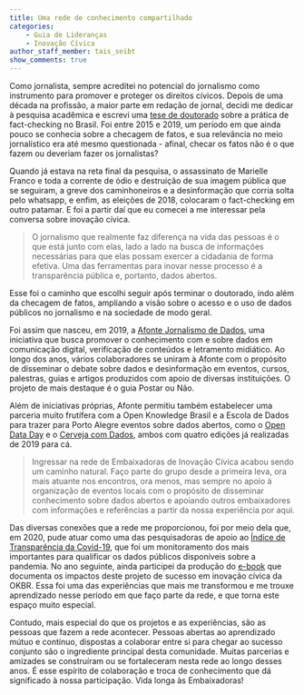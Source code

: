 ```yaml
---
title: Uma rede de conhecimento compartilhado
categories:
    - Guia de Lideranças
    - Inovação Cívica
author_staff_member: tais_seibt
show_comments: true
---
```

Como jornalista, sempre acreditei no potencial do jornalismo como instrumento para promover e proteger os direitos cívicos. Depois de uma década na profissão, a maior parte em redação de jornal, decidi me dedicar à pesquisa acadêmica e escrevi uma [tese de doutorado](https://lume.ufrgs.br/handle/10183/193359) sobre a prática de fact-checking no Brasil. Foi entre 2015 e 2019, um período em que ainda pouco se conhecia sobre a checagem de fatos, e sua relevância no meio jornalístico era até mesmo questionada - afinal, checar os fatos não é o que fazem ou deveriam fazer os jornalistas? 

Quando já estava na reta final da pesquisa, o assassinato de Marielle Franco e toda a corrente de ódio e destruição de sua imagem pública que se seguiram, a greve dos caminhoneiros e a desinformação que corria solta pelo whatsapp, e enfim, as eleições de 2018, colocaram o fact-checking em outro patamar. E foi a partir daí que eu comecei a me interessar pela conversa sobre inovação cívica.

> O jornalismo que realmente faz diferença na vida das pessoas é o que está junto com elas, lado a lado na busca de informações necessárias para que elas possam exercer a cidadania de forma efetiva. Uma das ferramentas para inovar nesse processo é a transparência pública e, portanto, dados abertos. 

Esse foi o caminho que escolhi seguir após terminar o doutorado, indo além da checagem de fatos, ampliando a visão sobre o acesso e o uso de dados públicos no jornalismo e na sociedade de modo geral. 

Foi assim que nasceu, em 2019, a [Afonte Jornalismo de Dados](https://afonte.info/), uma iniciativa que busca promover o conhecimento com e sobre dados em comunicação digital, verificação de conteúdos e letramento midiático. Ao longo dos anos, vários colaboradores se uniram à Afonte com o propósito de disseminar o debate sobre dados e desinformação em eventos, cursos, palestras, guias e artigos produzidos com apoio de diversas instituições. O projeto de mais destaque é o guia Postar ou Não.

Além de iniciativas próprias, Afonte permitiu também estabelecer uma parceria muito frutífera com a Open Knowledge Brasil e a Escola de Dados para trazer para Porto Alegre eventos sobre dados abertos, como o [Open Data Day](https://afonte.info/tag/open-data-day/) e o [Cerveja com Dados](https://afonte.info/tag/cerveja-com-dados/), ambos com quatro edições já realizadas de 2019 para cá. 

> Ingressar na rede de Embaixadoras de Inovação Cívica acabou sendo um caminho natural. Faço parte do grupo desde a primeira leva, ora mais atuante nos encontros, ora menos, mas sempre no apoio à organização de eventos locais com o propósito de disseminar conhecimento sobre dados abertos e apoiando outros embaixadores com informações e referências a partir da nossa experiência por aqui. 

Das diversas conexões que a rede me proporcionou, foi por meio dela que, em 2020, pude atuar como uma das pesquisadoras de apoio ao [Índice de Transparência da Covid-19](https://transparenciacovid19.ok.org.br/), que foi um monitoramento dos mais importantes para qualificar os dados públicos disponíveis sobre a pandemia. No ano seguinte, ainda participei da produção do [e-book](https://ok.org.br/wp-content/uploads/2021/11/Ebook_EmergenciaDados_OKBR.pdf) que documenta os impactos deste projeto de sucesso em inovação cívica da OKBR. Essa foi uma das experiências que mais me transformou e me trouxe aprendizado nesse período em que faço parte da rede, e que torna este espaço muito especial.

Contudo, mais especial do que os projetos e as experiências, são as pessoas que fazem a rede acontecer. Pessoas abertas ao aprendizado mútuo e contínuo, dispostas a colaborar entre si para chegar ao sucesso conjunto são o ingrediente principal desta comunidade. Muitas parcerias e amizades se construíram ou se fortaleceram nesta rede ao longo desses anos. É esse espírito de colaboração e troca de conhecimento que dá significado à nossa participação. Vida longa às Embaixadoras!
